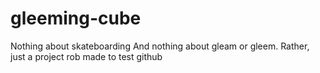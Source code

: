 # gleeming-cube
Nothing about skateboarding
And nothing about gleam or gleem.
Rather, just a project rob made to test github
